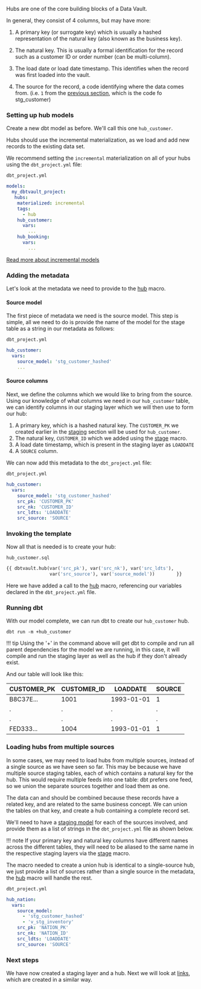Hubs are one of the core building blocks of a Data Vault. 

In general, they consist of 4 columns, but may have more: 

1. A primary key (or surrogate key) which is usually a hashed representation of the natural key (also known as the business key).

2. The natural key. This is usually a formal identification for the record such as a customer ID or 
order number (can be multi-column).

3. The load date or load date timestamp. This identifies when the record was first loaded into the vault.

4. The source for the record, a code identifying where the data comes from. 
(i.e. `1` from the [previous section](tut_staging.md#adding-the-footer), which is the code fo stg_customer)

### Setting up hub models

Create a new dbt model as before. We'll call this one `hub_customer`. 

Hubs should use the incremental materialization, as we load and add new records to the existing data set. 

We recommend setting the `incremental` materialization on all of your hubs using the `dbt_project.yml` file:

`dbt_project.yml`
```yaml
models:
  my_dbtvault_project:
   hubs:
    materialized: incremental
    tags:
      - hub
    hub_customer:
      vars:
        ...
    hub_booking:
      vars:
        ...
```

[Read more about incremental models](https://docs.getdbt.com/v0.15.0/docs/configuring-incremental-models)

### Adding the metadata

Let's look at the metadata we need to provide to the [hub](../macros.md#hub) macro.

#### Source model

The first piece of metadata we need is the source model. This step is simple, 
all we need to do is provide the name of the model for the stage table as a string in our metadata as follows:

`dbt_project.yml`
```yaml
hub_customer:
  vars:
    source_model: 'stg_customer_hashed'
    ...
```

#### Source columns

Next, we define the columns which we would like to bring from the source.
Using our knowledge of what columns we need in our  `hub_customer` table, we can identify columns in our
staging layer which we will then use to form our hub:

1. A primary key, which is a hashed natural key. The `CUSTOMER_PK` we created earlier in the [staging](tut_staging.md) 
section will be used for `hub_customer`.
2. The natural key, `CUSTOMER_ID` which we added using the [stage](../macros.md#stage) macro.
3. A load date timestamp, which is present in the staging layer as `LOADDATE`
4. A `SOURCE` column.

We can now add this metadata to the `dbt_project.yml` file:

`dbt_project.yml`
```yaml hl_lines="4 5 6 7"
hub_customer:
  vars:
    source_model: 'stg_customer_hashed'
    src_pk: 'CUSTOMER_PK'
    src_nk: 'CUSTOMER_ID'
    src_ldts: 'LOADDATE'
    src_source: 'SOURCE'
```

### Invoking the template 

Now all that is needed is to create your hub:

`hub_customer.sql`
```sql hl_lines="3 4"
{{ dbtvault.hub(var('src_pk'), var('src_nk'), var('src_ldts'),
                var('src_source'), var('source_model'))        }}
```

Here we have added a call to the [hub](../macros.md#hub) macro, referencing our variables declared in the 
`dbt_project.yml` file.

### Running dbt

With our model complete, we can run dbt to create our `hub_customer` hub.

`dbt run -m +hub_customer`

!!! tip
    Using the '+' in the command above will get dbt to compile and run all parent dependencies for the model we are 
    running, in this case, it will compile and run the staging layer as well as the hub if they don't already exist. 
    
And our table will look like this:

| CUSTOMER_PK  | CUSTOMER_ID  | LOADDATE   | SOURCE       |
| ------------ | ------------ | ---------- | ------------ |
| B8C37E...    | 1001         | 1993-01-01 | 1            |
| .            | .            | .          | .            |
| .            | .            | .          | .            |
| FED333...    | 1004         | 1993-01-01 | 1            |

### Loading hubs from multiple sources

In some cases, we may need to load hubs from multiple sources, instead of a single source as we have seen so far.
This may be because we have multiple source staging tables, each of which contains a natural key for the hub. 
This would require multiple feeds into one table: dbt prefers one feed, 
so we union the separate sources together and load them as one. 

The data can and should be combined because these records have a related key, and are related to the same business concept. 
We can union the tables on that key, and create a hub containing a complete record set.

We'll need to have a [staging model](tut_staging.md) for each of the sources involved, 
and provide them as a list of strings in the `dbt_project.yml` file as shown below.

!!! note
    If your primary key and natural key columns have different names across the different
    tables, they will need to be aliased to the same name in the respective staging layers 
    via the [stage](../macros.md#stage) macro.

The macro needed to create a union hub is identical to a single-source hub, we just provide a 
list of sources rather than a single source in the metadata, the [hub](../macros.md#hub) macro 
will handle the rest. 

`dbt_project.yml`
```yaml hl_lines="3 4 5"
hub_nation:
  vars:
    source_model:
      - 'stg_customer_hashed'
      - 'v_stg_inventory'
    src_pk: 'NATION_PK'
    src_nk: 'NATION_ID'
    src_ldts: 'LOADDATE'
    src_source: 'SOURCE'
```

### Next steps

We have now created a staging layer and a hub. Next we will look at [links](tut_links.md), which are created in a similar way.